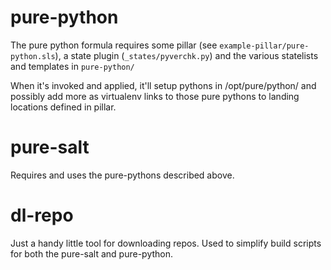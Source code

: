 
# pure-python

The pure python formula requires some pillar (see
`example-pillar/pure-python.sls`), a state plugin (`_states/pyverchk.py`) and
the various statelists and templates in `pure-python/`

When it's invoked and applied, it'll setup pythons in /opt/pure/python/ and
possibly add more as virtualenv links to those pure pythons to landing locations
defined in pillar.

# pure-salt

Requires and uses the pure-pythons described above.

# dl-repo

Just a handy little tool for downloading repos. Used to simplify build scripts
for both the pure-salt and pure-python.

